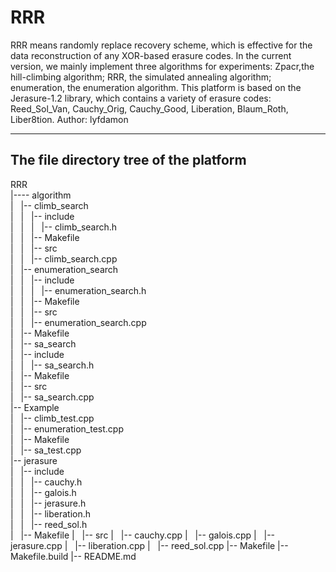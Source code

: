 # RRR
RRR means randomly replace recovery scheme, which is effective for the data reconstruction of any XOR-based erasure codes. In the current version, we mainly implement three algorithms for experiments: Zpacr,the hill-climbing algorithm; RRR, the simulated annealing algorithm; enumeration, the enumeration algorithm. This platform is based on the Jerasure-1.2 library, which contains a variety of erasure codes: Reed_Sol_Van, Cauchy_Orig, Cauchy_Good, Liberation, Blaum_Roth, Liber8tion.
Author: lyfdamon

------------------------------------------------------------------------------------------------------------------------------------------
## The file directory tree of the platform
RRR                                                                                                                                     
|---- algorithm                                                                                                                         
|   |-- climb_search                                                                                                                    
|   |   |-- include                                                                                                                     
|   |   |   |-- climb_search.h                                                                                                          
|   |   |-- Makefile                                                                                                                    
|   |   |-- src                                                                                                                         
|   |       |-- climb_search.cpp                                                                                                        
|   |-- enumeration_search                                                                                                              
|   |   |-- include                                                                                                                     
|   |   |   |-- enumeration_search.h                                                                                                    
|   |   |-- Makefile                                                                                                                    
|   |   |-- src                                                                                                                         
|   |       |-- enumeration_search.cpp                                                                                                  
|   |-- Makefile                                                                                                                        
|   |-- sa_search                                                                                                                       
|       |-- include                                                                                                                     
|       |   |-- sa_search.h                                                                                                             
|       |-- Makefile                                                                                                                    
|       |-- src                                                                                                                         
|           |-- sa_search.cpp                                                                                                           
|-- Example                                                                                                                             
|   |-- climb_test.cpp                                                                                                                  
|   |-- enumeration_test.cpp                                                                                                            
|   |-- Makefile                                                                                                                        
|   |-- sa_test.cpp                                                                                                                     
|-- jerasure                                                                                                                            
|   |-- include                                                                                                                         
|   |   |-- cauchy.h                                                                                                                    
|   |   |-- galois.h                                                                                                                    
|   |   |-- jerasure.h                                                                                                                  
|   |   |-- liberation.h                                                                                                                
|   |   |-- reed_sol.h                                                                                                                  
|   |-- Makefile
|   |-- src
|       |-- cauchy.cpp
|       |-- galois.cpp
|       |-- jerasure.cpp
|       |-- liberation.cpp
|       |-- reed_sol.cpp
|-- Makefile
|-- Makefile.build
|-- README.md
